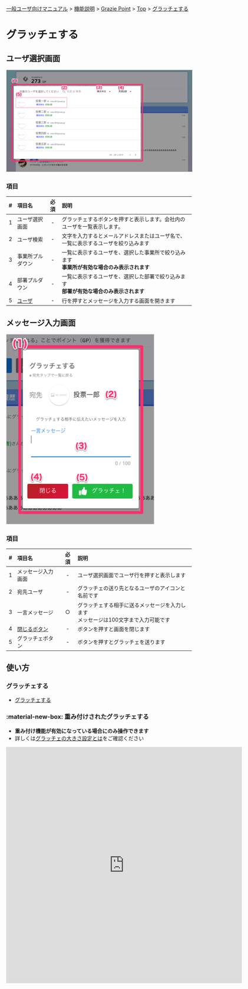 [一般ユーザ向けマニュアル](../../../一般機能/) > [機能説明](../../../一般機能/#_2) > [Grazie Point](../../../一般機能/#grazie-point) > [Top](../../../一般機能/GraziePoint/grazie01/) > [グラッチェする](#)
# グラッチェする

## ユーザ選択画面

<a href="../../../images/grazie/2-1.png" data-lightbox="スクリーンショット" data-title="スクリーンショット">
    <img src="../../../images/grazie/2-1.png" style="border: solid 1px #ccc; width: 800px;" />
</a>

### 項目

|   #   | 項目名           | 必須  | 説明                                                                                           |
| :---: | :--------------- | :---: | :--------------------------------------------------------------------------------------------- |
|   1   | ユーザ選択画面   |   -   | グラッチェするボタンを押すと表示します。会社内のユーザを一覧表示します。                       |
|   2   | ユーザ検索       |   -   | 文字を入力するとメールアドレスまたはユーザ名で、一覧に表示するユーザを絞り込みます             |
|   3   | 事業所プルダウン |   -   | 一覧に表示するユーザを、選択した事業所で絞り込みます<br>**事業所が有効な場合のみ表示されます** |
|   4   | 部署プルダウン   |   -   | 一覧に表示するユーザを、選択した部署で絞り込みます<br>**部署が有効な場合のみ表示されます**     |
|   5   | [ユーザ](#_4)           |   -   | 行を押すとメッセージを入力する画面を開きます                                                   |


## メッセージ入力画面

<a href="../../../images/grazie/2-2.png" data-lightbox="スクリーンショット" data-title="スクリーンショット">
    <img src="../../../images/grazie/2-2.png" style="border: solid 1px #ccc; width: 400px;" />
</a>

### 項目

|   #   | 項目名             | 必須  | 説明                                                                                 |
| :---: | :----------------- | :---: | :----------------------------------------------------------------------------------- |
|   1   | メッセージ入力画面 |   -   | ユーザ選択画面でユーザ行を押すと表示します                                           |
|   2   | 宛先ユーザ         |   -   | グラッチェの送り先となるユーザのアイコンと名前です                                   |
|   3   | 一言メッセージ     |   ○   | グラッチェする相手に送るメッセージを入力します<br>メッセージは100文字まで入力可能です |
|   4   | [閉じるボタン](../メニュー/menu01.md)       |   -   | ボタンを押すと画面を閉じます                                                         |
|   5   | グラッチェボタン   |   -   | ボタンを押すとグラッチェを送ります                                          |


## 使い方

### グラッチェする
- [グラッチェする](../../howto/howto01.md)

### :material-new-box: 重み付けされたグラッチェする
- **重み付け機能が有効になっている場合にのみ操作できます**
- 詳しくは[グラッチェの大きさ設定とは](../../管理者機能/その他設定/other09.md)をご確認ください
<iframe src="https://scribehow.com/embed/__2lXpuodRRjyooStbuG3u0Q" width="640" height="640" allowfullscreen frameborder="0"></iframe>